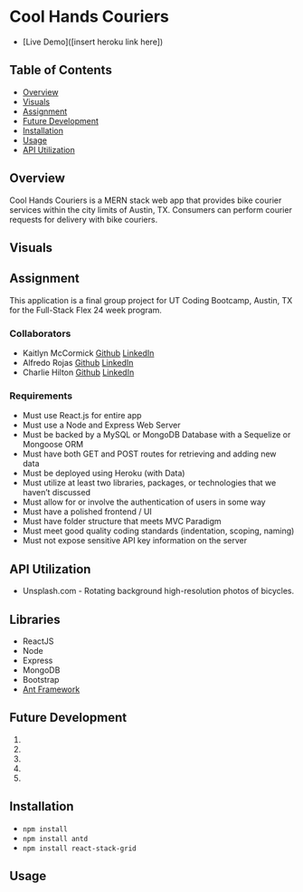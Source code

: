# Cool Hands Couriers

+ [Live Demo]([insert heroku link here])

## Table of Contents  
+ [Overview](#overview)  
+ [Visuals](#visuals)
+ [Assignment](#assignment)
+ [Future Development](#future-development)
+ [Installation](#installation)
+ [Usage](#usage)
+ [API Utilization](#api-Utilization)

## Overview

Cool Hands Couriers is a MERN stack web app that provides bike courier services within the city limits of Austin, TX. Consumers can perform courier requests for delivery with bike couriers.

## Visuals

## Assignment
This application is a final group project for UT Coding Bootcamp, Austin, TX for the Full-Stack Flex 24 week program.

### Collaborators
+ Kaitlyn McCormick [Github](githublink) [LinkedIn](Linkedin)
+ Alfredo Rojas [Github](githublink) [LinkedIn](Linkedin)
+ Charlie Hilton [Github](githublink) [LinkedIn](Linkedin)

### Requirements
+ Must use React.js for entire app
+ Must use a Node and Express Web Server
+ Must be backed by a MySQL or MongoDB Database with a Sequelize or Mongoose ORM  
+ Must have both GET and POST routes for retrieving and adding new data
+ Must be deployed using Heroku (with Data)
+ Must utilize at least two libraries, packages, or technologies that we haven’t discussed
+ Must allow for or involve the authentication of users in some way
+ Must have a polished frontend / UI
+ Must have folder structure that meets MVC Paradigm
+ Must meet good quality coding standards (indentation, scoping, naming)
+ Must not expose sensitive API key information on the server

## API Utilization
+ Unsplash.com - Rotating background high-resolution photos of bicycles.

## Libraries
+ ReactJS
+ Node
+ Express
+ MongoDB
+ Bootstrap
+ [Ant Framework](https://ant.design)

## Future Development
1.

2.

3.

4.

5.

## Installation
+ `npm install`
+ `npm install antd`
+ `npm install react-stack-grid`

## Usage
